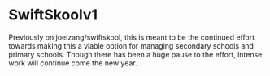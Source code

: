 # SwiftSkoolv1
Previously on joeizang/swiftskool, this is meant to be the continued effort towards making this a viable option for managing secondary schools 
and primary schools. Though there has been a huge pause to the effort, intense work will continue come the new year.
